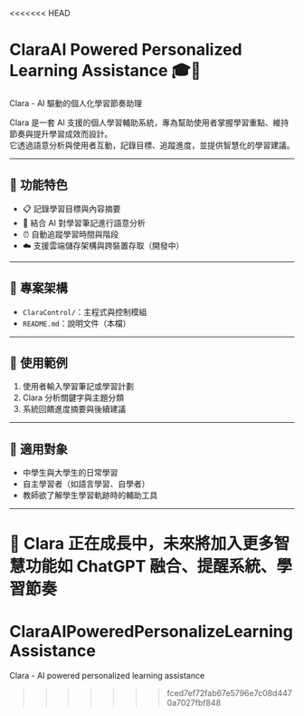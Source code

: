 <<<<<<< HEAD
# ClaraAI Powered Personalized Learning Assistance 🎓🧠  
Clara - AI 驅動的個人化學習節奏助理

Clara 是一套 AI 支援的個人學習輔助系統，專為幫助使用者掌握學習重點、維持節奏與提升學習成效而設計。  
它透過語意分析與使用者互動，記錄目標、追蹤進度，並提供智慧化的學習建議。

---

## 🌟 功能特色

- 📋 記錄學習目標與內容摘要
- 🧠 結合 AI 對學習筆記進行語意分析
- ⏰ 自動追蹤學習時間與階段
- ☁️ 支援雲端儲存架構與跨裝置存取（開發中）

---

## 📂 專案架構

- `ClaraControl/`：主程式與控制模組
- `README.md`：說明文件（本檔）

---

## 🧪 使用範例

1. 使用者輸入學習筆記或學習計劃
2. Clara 分析關鍵字與主題分類
3. 系統回饋進度摘要與後續建議

---

## 🎯 適用對象

- 中學生與大學生的日常學習
- 自主學習者（如語言學習、自學者）
- 教師欲了解學生學習軌跡時的輔助工具

---

📌 Clara 正在成長中，未來將加入更多智慧功能如 ChatGPT 融合、提醒系統、學習節奏
=======
# ClaraAIPoweredPersonalizeLearningAssistance
Clara - AI powered personalized learning assistance
>>>>>>> fced7ef72fab67e5796e7c08d4470a7027fbf848
